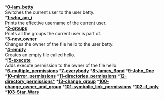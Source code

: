 *[**0-iam_betty**](://github.com/GraceGichuki/alx-system_engineering-devops009/blob/master/0x01-shell_permissions/0-iam_betty)  
Switches the current user to the user betty.  
*[**1-who_am_i**](https://github.com/GraceGichuki/alx-system_engineering-devops009/blob/master/0x01-shell_permissions/1-who_am_i)  
Prints the effective username of the current user.  
*[**2-groups**](https://github.com/GraceGichuki/alx-system_engineering-devops009/blob/master/0x01-shell_permissions/2-groups)  
Prints all the groups the current user is part of.  
*[**3-new_owner**](https://github.com/GraceGichuki/alx-system_engineering-devops009/blob/master/0x01-shell_permissions/3-new_owner)  
Changes the owner of the file hello to the user betty.  
*[**4-empty**](https://github.com/GraceGichuki/alx-system_engineering-devops009/blob/master/0x01-shell_permissions/4-empty)  
Creates an empty file called hello.  
*[[**5-execute**](https://github.com/GraceGichuki/alx-system_engineering-devops009/blob/master/0x01-shell_permissions/5-execute)  
Adds execute permission to the owner of the file hello.  
*[**6-multiple_permissions**]()
*[**7-everybody**]()
*[**8-James_Bond**]()
*[**9-John_Doe**]()
*[**10-mirror_permissions**]()
*[**11-directories_permissions**]()
*[**12-directory_permissions***]()
*[**13-change_group**]()
*[**100-change_owner_and_group**]()
*[**101-symbolic_link_permissions**]()
*[**102-if_only**]()
*[**103-Star_Wars**]()

